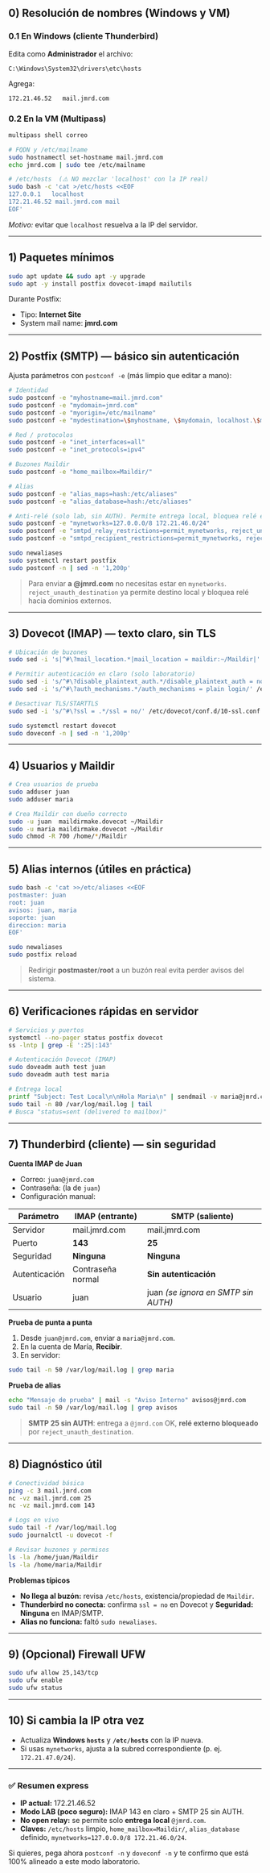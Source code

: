 ## 0) Resolución de nombres (Windows y VM)

### 0.1 En **Windows** (cliente Thunderbird)

Edita como **Administrador** el archivo:

```
C:\Windows\System32\drivers\etc\hosts
```

Agrega:

```
172.21.46.52   mail.jmrd.com
```

### 0.2 En la **VM** (Multipass)

```bash
multipass shell correo

# FQDN y /etc/mailname
sudo hostnamectl set-hostname mail.jmrd.com
echo jmrd.com | sudo tee /etc/mailname

# /etc/hosts  (⚠️ NO mezclar 'localhost' con la IP real)
sudo bash -c 'cat >/etc/hosts <<EOF
127.0.0.1   localhost
172.21.46.52 mail.jmrd.com mail
EOF'
```

*Motivo:* evitar que `localhost` resuelva a la IP del servidor. 

---

## 1) Paquetes mínimos

```bash
sudo apt update && sudo apt -y upgrade
sudo apt -y install postfix dovecot-imapd mailutils
```

Durante Postfix:

* Tipo: **Internet Site**
* System mail name: **jmrd.com**

---

## 2) Postfix (SMTP) — **básico sin autenticación**

Ajusta parámetros con `postconf -e` (más limpio que editar a mano):

```bash
# Identidad
sudo postconf -e "myhostname=mail.jmrd.com"
sudo postconf -e "mydomain=jmrd.com"
sudo postconf -e "myorigin=/etc/mailname"
sudo postconf -e "mydestination=\$myhostname, \$mydomain, localhost.\$mydomain, localhost"

# Red / protocolos
sudo postconf -e "inet_interfaces=all"
sudo postconf -e "inet_protocols=ipv4"

# Buzones Maildir
sudo postconf -e "home_mailbox=Maildir/"

# Alias
sudo postconf -e "alias_maps=hash:/etc/aliases"
sudo postconf -e "alias_database=hash:/etc/aliases"

# Anti-relé (solo lab, sin AUTH). Permite entrega local, bloquea relé externo.
sudo postconf -e "mynetworks=127.0.0.0/8 172.21.46.0/24"
sudo postconf -e "smtpd_relay_restrictions=permit_mynetworks, reject_unauth_destination"
sudo postconf -e "smtpd_recipient_restrictions=permit_mynetworks, reject_unauth_destination"

sudo newaliases
sudo systemctl restart postfix
sudo postconf -n | sed -n '1,200p'
```

> Para enviar **a @jmrd.com** no necesitas estar en `mynetworks`. `reject_unauth_destination` ya permite destino local y bloquea relé hacia dominios externos. 

---

## 3) Dovecot (IMAP) — **texto claro, sin TLS**

```bash
# Ubicación de buzones
sudo sed -i 's|^#\?mail_location.*|mail_location = maildir:~/Maildir|' /etc/dovecot/conf.d/10-mail.conf

# Permitir autenticación en claro (solo laboratorio)
sudo sed -i 's/^#\?disable_plaintext_auth.*/disable_plaintext_auth = no/' /etc/dovecot/conf.d/10-auth.conf
sudo sed -i 's/^#\?auth_mechanisms.*/auth_mechanisms = plain login/' /etc/dovecot/conf.d/10-auth.conf

# Desactivar TLS/STARTTLS
sudo sed -i 's/^#\?ssl = .*/ssl = no/' /etc/dovecot/conf.d/10-ssl.conf

sudo systemctl restart dovecot
sudo doveconf -n | sed -n '1,200p'
```

---

## 4) Usuarios y Maildir

```bash
# Crea usuarios de prueba
sudo adduser juan
sudo adduser maria

# Crea Maildir con dueño correcto
sudo -u juan  maildirmake.dovecot ~/Maildir
sudo -u maria maildirmake.dovecot ~/Maildir
sudo chmod -R 700 /home/*/Maildir
```

---

## 5) Alias internos (útiles en práctica)

```bash
sudo bash -c 'cat >>/etc/aliases <<EOF
postmaster: juan
root: juan
avisos: juan, maria
soporte: juan
direccion: maria
EOF'

sudo newaliases
sudo postfix reload
```

> Redirigir **postmaster**/**root** a un buzón real evita perder avisos del sistema. 

---

## 6) Verificaciones rápidas en servidor

```bash
# Servicios y puertos
systemctl --no-pager status postfix dovecot
ss -lntp | grep -E ':25|:143'

# Autenticación Dovecot (IMAP)
sudo doveadm auth test juan
sudo doveadm auth test maria

# Entrega local
printf "Subject: Test Local\n\nHola Maria\n" | sendmail -v maria@jmrd.com
sudo tail -n 80 /var/log/mail.log | tail
# Busca "status=sent (delivered to mailbox)"
```

---

## 7) Thunderbird (cliente) — **sin seguridad**

**Cuenta IMAP de Juan**

* Correo: `juan@jmrd.com`
* Contraseña: (la de `juan`)
* Configuración manual:

| Parámetro     | IMAP (entrante)   | SMTP (saliente)                     |
| ------------- | ----------------- | ----------------------------------- |
| Servidor      | mail.jmrd.com     | mail.jmrd.com                       |
| Puerto        | **143**           | **25**                              |
| Seguridad     | **Ninguna**       | **Ninguna**                         |
| Autenticación | Contraseña normal | **Sin autenticación**               |
| Usuario       | juan              | juan *(se ignora en SMTP sin AUTH)* |

**Prueba de punta a punta**

1. Desde `juan@jmrd.com`, enviar a `maria@jmrd.com`.
2. En la cuenta de María, **Recibir**.
3. En servidor:

```bash
sudo tail -n 50 /var/log/mail.log | grep maria
```

**Prueba de alias**

```bash
echo "Mensaje de prueba" | mail -s "Aviso Interno" avisos@jmrd.com
sudo tail -n 50 /var/log/mail.log | grep avisos
```

> **SMTP 25 sin AUTH**: entrega a `@jmrd.com` OK, **relé externo bloqueado** por `reject_unauth_destination`. 

---

## 8) Diagnóstico útil

```bash
# Conectividad básica
ping -c 3 mail.jmrd.com
nc -vz mail.jmrd.com 25
nc -vz mail.jmrd.com 143

# Logs en vivo
sudo tail -f /var/log/mail.log
sudo journalctl -u dovecot -f

# Revisar buzones y permisos
ls -la /home/juan/Maildir
ls -la /home/maria/Maildir
```

**Problemas típicos**

* **No llega al buzón:** revisa `/etc/hosts`, existencia/propiedad de `Maildir`.
* **Thunderbird no conecta:** confirma `ssl = no` en Dovecot y **Seguridad: Ninguna** en IMAP/SMTP.
* **Alias no funciona:** faltó `sudo newaliases`.

---

## 9) (Opcional) Firewall UFW

```bash
sudo ufw allow 25,143/tcp
sudo ufw enable
sudo ufw status
```

---

## 10) Si cambia la IP otra vez

* Actualiza **Windows `hosts`** y **`/etc/hosts`** con la IP nueva.
* Si usas `mynetworks`, ajusta a la subred correspondiente (p. ej. `172.21.47.0/24`).

---

### ✅ Resumen express

* **IP actual:** 172.21.46.52
* **Modo LAB (poco seguro):** IMAP 143 en claro + SMTP 25 sin AUTH.
* **No open relay:** se permite solo **entrega local** `@jmrd.com`.
* **Claves:** `/etc/hosts` limpio, `home_mailbox=Maildir/`, `alias_database` definido, `mynetworks=127.0.0.0/8 172.21.46.0/24`. 

Si quieres, pega ahora `postconf -n` y `doveconf -n` y te confirmo que está 100% alineado a este modo laboratorio.
